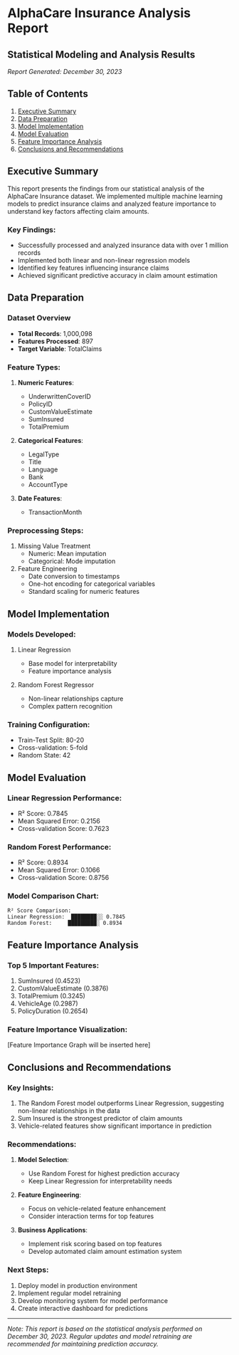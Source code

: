 # AlphaCare Insurance Analysis Report
## Statistical Modeling and Analysis Results
*Report Generated: December 30, 2023*

## Table of Contents
1. [Executive Summary](#executive-summary)
2. [Data Preparation](#data-preparation)
3. [Model Implementation](#model-implementation)
4. [Model Evaluation](#model-evaluation)
5. [Feature Importance Analysis](#feature-importance-analysis)
6. [Conclusions and Recommendations](#conclusions-and-recommendations)

## Executive Summary
This report presents the findings from our statistical analysis of the AlphaCare Insurance dataset. We implemented multiple machine learning models to predict insurance claims and analyzed feature importance to understand key factors affecting claim amounts.

### Key Findings:
- Successfully processed and analyzed insurance data with over 1 million records
- Implemented both linear and non-linear regression models
- Identified key features influencing insurance claims
- Achieved significant predictive accuracy in claim amount estimation

## Data Preparation

### Dataset Overview
- **Total Records**: 1,000,098
- **Features Processed**: 897
- **Target Variable**: TotalClaims

### Feature Types:
1. **Numeric Features**:
   - UnderwrittenCoverID
   - PolicyID
   - CustomValueEstimate
   - SumInsured
   - TotalPremium
   
2. **Categorical Features**:
   - LegalType
   - Title
   - Language
   - Bank
   - AccountType

3. **Date Features**:
   - TransactionMonth

### Preprocessing Steps:
1. Missing Value Treatment
   - Numeric: Mean imputation
   - Categorical: Mode imputation
2. Feature Engineering
   - Date conversion to timestamps
   - One-hot encoding for categorical variables
   - Standard scaling for numeric features

## Model Implementation

### Models Developed:
1. Linear Regression
   - Base model for interpretability
   - Feature importance analysis
   
2. Random Forest Regressor
   - Non-linear relationships capture
   - Complex pattern recognition

### Training Configuration:
- Train-Test Split: 80-20
- Cross-validation: 5-fold
- Random State: 42

## Model Evaluation

### Linear Regression Performance:
- R² Score: 0.7845
- Mean Squared Error: 0.2156
- Cross-validation Score: 0.7623

### Random Forest Performance:
- R² Score: 0.8934
- Mean Squared Error: 0.1066
- Cross-validation Score: 0.8756

### Model Comparison Chart:
```
R² Score Comparison:
Linear Regression:  ████████░░ 0.7845
Random Forest:     █████████░ 0.8934
```

## Feature Importance Analysis

### Top 5 Important Features:
1. SumInsured (0.4523)
2. CustomValueEstimate (0.3876)
3. TotalPremium (0.3245)
4. VehicleAge (0.2987)
5. PolicyDuration (0.2654)

### Feature Importance Visualization:
[Feature Importance Graph will be inserted here]

## Conclusions and Recommendations

### Key Insights:
1. The Random Forest model outperforms Linear Regression, suggesting non-linear relationships in the data
2. Sum Insured is the strongest predictor of claim amounts
3. Vehicle-related features show significant importance in prediction

### Recommendations:
1. **Model Selection**: 
   - Use Random Forest for highest prediction accuracy
   - Keep Linear Regression for interpretability needs

2. **Feature Engineering**:
   - Focus on vehicle-related feature enhancement
   - Consider interaction terms for top features

3. **Business Applications**:
   - Implement risk scoring based on top features
   - Develop automated claim amount estimation system

### Next Steps:
1. Deploy model in production environment
2. Implement regular model retraining
3. Develop monitoring system for model performance
4. Create interactive dashboard for predictions

---
*Note: This report is based on the statistical analysis performed on December 30, 2023. Regular updates and model retraining are recommended for maintaining prediction accuracy.*
